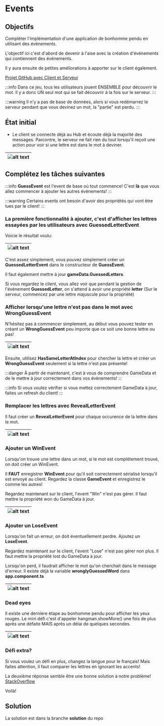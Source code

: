 # Events

## Objectifs
Compléter l'implémentation d'une application de bonhomme pendu en utilisant des événements.

L'objectif ici c'est d'abord de devenir à l'aise avec la création d'événements qui contiennent des événements.

Il y aura ensuite de petites améliorations à apporter sur le client également.

[Projet GitHub avec Client et Serveur](https://github.com/CEM-420-5W5/BonhommePendu.git)

:::info
Dans ce jeu, tous les utilisateurs jouent ENSEMBLE pour découvrir le mot. Il y a donc UN seul mot qui se fait découvrir à la fois sur le serveur.
:::

:::warning
Il n'y a pas de base de données, alors si vous redémarrez le serveur pendant que vous devinez un mot, la "partie" est perdu.
:::

## État initial

- Le client se connecte déjà au Hub et écoute déjà la majorité des messages. Parcontre, le serveur ne fait rien du tout lorsqu'il reçoit une action pour voir si une lettre est dans le mot à deviner.

|![alt text](/img/exercices/events/image-2.png)|
|-|

## Complétez les tâches suivantes

:::info
**GuessEvent** est l'event de base où tout commence! C'est **là** que vous allez commencer à ajouter les autres événements!
:::

:::warning
Certains events ont besoin d'avoir des propriétés qui vont être lues par le client!
:::

### La première fonctionnalité à ajouter, c'est d'afficher les lettres essayées par les utilisateurs avec **GuessedLetterEvent**

Voicie le résultat voulu:

|![alt text](/img/exercices/events/image-3.png)|
|-|

C'est assez simplement, vous pouvez simplement créer un **GuessedLetterEvent** dans le constructeur de **GuessEvent**.

Il faut également mettre à jour **gameData.GuessedLetters**.

Si vous regardez le client, vous allez voir que pendant la gestion de l'événement **GuessedLetter**, on s'attend à avoir une propriété **letter** (Sur le serveur, commencez par une lettre majuscule pour la propriété)

### Afficher lorsqu'une lettre n'est pas dans le mot avec **WrongGuessEvent**

N'hésitez pas à commencer simplement, au début vous pouvez tester en créant un **WrongGuessEvent** peu importe que ce soit une bonne lettre ou pas!

|![alt text](/img/exercices/events/image-4.png)|
|-|

Ensuite, utilisez **HasSameLetterAtIndex** pour chercher la lettre et créer un **WrongGuessEvent** seulement si la lettre n'est pas présente!

:::danger
À partir de maintenant, c'est à vous de comprendre GameData et de le mettre à jour correctement dans vos évènements!
:::

:::info
Si vous voulez vérifier si vous mettez correctement GameData à jour, faites un refresh du client!
:::

### Remplacer les lettres avec **RevealLetterEvent**

Il faut créer un **RevealLetterEvent** pour chaque occurence de la lettre dans le mot.

|![alt text](/img/exercices/events/image-5.png)|
|-|

### Ajouter un **WinEvent**

Lorsqu'on trouve une lettre dans un mot, si le mot est complétement trouvé, on doit créer un WinEvent.

Il **FAUT** enregistrer **WinEvent** pour qu'il soit correctement sérialisé lorsqu'il est envoyé au client. Regardez la classe **GameEvent** et enregistrez le comme les autres!

Regardez maintenant sur le client, l'event "Win" n'est pas gérer. Il faut mettre la propriété won du GameData à jour.

|![alt text](/img/exercices/events/image-8.png)|
|-|

### Ajouter un **LoseEvent**

Lorsqu'on fait un erreur, on doit éventuellement perdre. Ajoutez un **LoseEvent**.

Regardez maintenant sur le client, l'event "Lose" n'est pas gérer non plus. Il faut mettre la propriété lost du GameData à jour.

Lorsqu'on perd, il faudrait afficher le mot qu'on cherchait dans le message d'erreur. Il existe déjà la variable **wronglyGuessedWord** dans **app.component.ts**

|![alt text](/img/exercices/events/image-6.png)|
|-|

### Dead eyes

Il existe une dernière étape au bonhomme pendu pour afficher les yeux rouges. Le mini défi c'est d'appeler hangman.showMore() une fois de plus après une défaite MAIS après un délai de quelques secondes.

|![alt text](/img/exercices/events/image-7.png)|
|-|

### Défi extra?

Si vous voulez un défi en plus, changez la langue pour le français! Mais faites attention, il faut comparer les lettres en ignorant les accents!

La deuxième réponse semble être une bonne solution à notre problème!
[StackOverflow](https://stackoverflow.com/questions/359827/ignoring-accented-letters-in-string-comparison)

Voilà!

## Solution

La solution est dans la branche **solution** du repo

